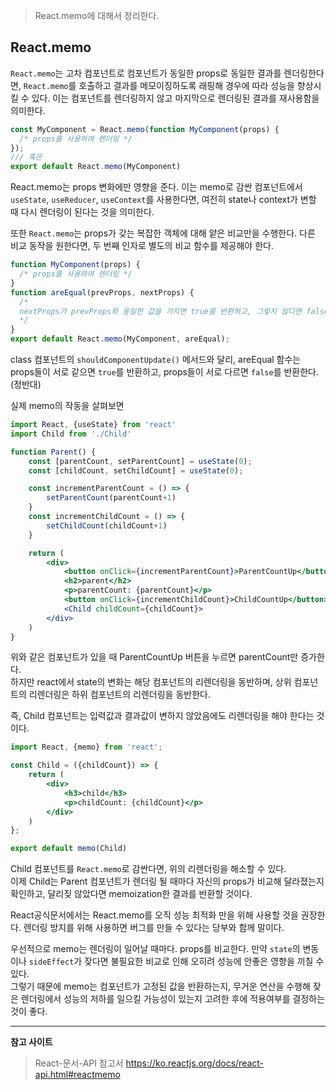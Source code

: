 >React.memo에 대해서 정리한다.

## React.memo
`React.memo`는 고차 컴포넌트로 컴포넌트가 동일한 props로 동일한 결과를 렌더링한다면, `React.memo`를 호출하고 결과를 메모이징하도록 래핑해 경우에 따라 성능을 향상시킬 수 있다. 이는 컴포넌트를 렌더링하지 않고 마지막으로 렌더링된 결과를 재사용함을 의미한다.
```jsx
const MyComponent = React.memo(function MyComponent(props) {
  /* props를 사용하여 렌더링 */
});
/// 혹은
export default React.memo(MyComponent)
```
React.memo는 props 변화에만 영향을 준다. 이는 memo로 감싼 컴포넌트에서 `useState`, `useReducer`, `useContext`를 사용한다면, 여전히 state나 context가 변할 때 다시 렌더링이 된다는 것을 의미한다.

또한 `React.memo`는 props가 갖는 복잡한 객체에 대해 얕은 비교만을 수행한다. 다른 비교 동작을 원한다면, 두 번째 인자로 별도의 비교 함수를 제공해야 한다.
```jsx
function MyComponent(props) {
  /* props를 사용하여 렌더링 */
}
function areEqual(prevProps, nextProps) {
  /*
  nextProps가 prevProps와 동일한 값을 가지면 true를 반환하고, 그렇지 않다면 false를 반환
  */
}
export default React.memo(MyComponent, areEqual);
```
class 컴포넌트의 `shouldComponentUpdate()` 메서드와 달리, areEqual 함수는 props들이 서로 같으면 `true`를 반환하고, props들이 서로 다르면 `false`를 반환한다.(정반대)

실제 memo의 작동을 살펴보면
```jsx
import React, {useState} from 'react'
import Child from './Child'

function Parent() {
	const [parentCount, setParentCount] = useState(0);
	const [childCount, setChildCount] = useState(0);

	const incrementParentCount = () => {
		setParentCount(parentCount+1)
	}
	const incrementChildCount = () => {
		setChildCount(childCount+1)
	}

	return (
		<div>
			<button onClick={incrementParentCount}>ParentCountUp</button>
			<h2>parent</h2>
			<p>parentCount: {parentCount}</p>
			<button onClick={incrementChildCount}>ChildCountUp</button>
			<Child childCount={childCount}>
		</div>
	)
}
```

위와 같은 컴포넌트가 있을 때 ParentCountUp 버튼을 누르면 parentCount만 증가한다.<br>
 하지만 react에서 state의 변화는 해당 컴포넌트의 리렌더링을 동반하며, 상위 컴포넌트의 리렌더링은 하위 컴포넌트의 리렌더링을 동반한다.

즉, Child 컴포넌트는 입력값과 결과값이 변하지 않았음에도 리렌더링을 해야 한다는 것이다.<br>

```jsx
import React, {memo} from 'react';

const Child = ({childCount}) => {
	return (
		<div>
			<h3>child</h3>
			<p>childCount: {childCount}</p>
		</div>
	)
};

export default memo(Child)
```

Child 컴포넌트를 `React.memo`로 감싼다면, 위의 리렌더링을 해소할 수 있다. <br>
이제 Child는 Parent 컴포넌트가 렌더링 될 때마다 자신의 props가 비교해 달라졌는지 확인하고, 달리짖 않았다면 memoization한 결과를 반환할 것이다.

React공식문서에서는 React.memo를 오직 성능 최적화 만을 위해 사용할 것을 권장한다. 렌더링 방지를 위해 사용하면 버그를 만들 수 있다는 당부와 함께 말이다.

우선적으로 memo는 렌더링이 일어날 때마다. props를 비교한다. 만약 `state`의 변동이나 `sideEffect`가 잦다면 불필요한 비교로 인해 오히려 성능에 안좋은 영향을 끼칠 수 있다.<br>
그렇기 때문에 memo는 컴포넌트가 고정된 값을 반환하는지, 무거운 연산을 수행해 잦은 렌더링에서 성능의 저하를 일으킬 가능성이 있는지 고려한 후에 적용여부를 결정하는 것이 좋다.

___
**참고 사이트**
>React-문서-API 참고서
https://ko.reactjs.org/docs/react-api.html#reactmemo